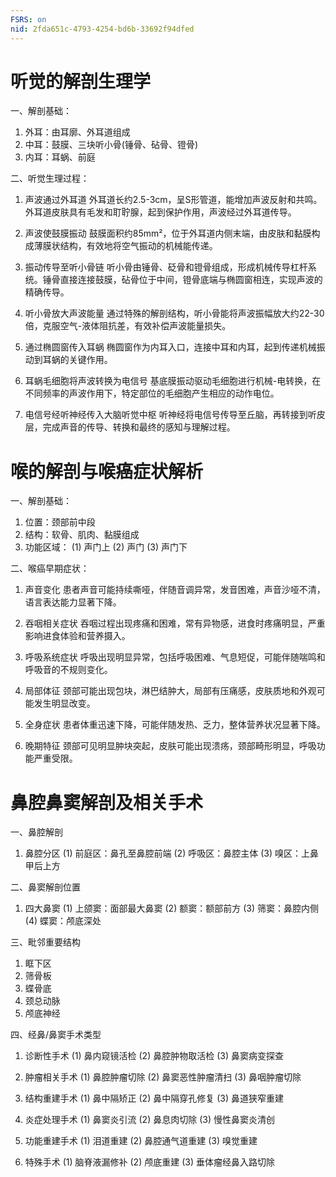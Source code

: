 ```yaml
---
FSRS: on
nid: 2fda651c-4793-4254-bd6b-33692f94dfed
---
```

# 听觉的解剖生理学

一、解剖基础：
1. 外耳：由耳廓、外耳道组成
2. 中耳：鼓膜、三块听小骨(锤骨、砧骨、镫骨)
3. 内耳：耳蜗、前庭

二、听觉生理过程：  
1. 声波通过外耳道
外耳道长约2.5-3cm，呈S形管道，能增加声波反射和共鸣。外耳道皮肤具有毛发和耵聍腺，起到保护作用，声波经过外耳道传导。

2. 声波使鼓膜振动
鼓膜面积约85mm²，位于外耳道内侧末端，由皮肤和黏膜构成薄膜状结构，有效地将空气振动的机械能传递。

3. 振动传导至听小骨链
听小骨由锤骨、砭骨和镫骨组成，形成机械传导杠杆系统。锤骨直接连接鼓膜，砧骨位于中间，镫骨底端与椭圆窗相连，实现声波的精确传导。

4. 听小骨放大声波能量
通过特殊的解剖结构，听小骨能将声波振幅放大约22-30倍，克服空气-液体阻抗差，有效补偿声波能量损失。

5. 通过椭圆窗传入耳蜗
椭圆窗作为内耳入口，连接中耳和内耳，起到传递机械振动到耳蜗的关键作用。

6. 耳蜗毛细胞将声波转换为电信号
基底膜振动驱动毛细胞进行机械-电转换，在不同频率的声波作用下，特定部位的毛细胞产生相应的动作电位。

7. 电信号经听神经传入大脑听觉中枢
听神经将电信号传导至丘脑，再转接到听皮层，完成声音的传导、转换和最终的感知与理解过程。

# 喉的解剖与喉癌症状解析
一、解剖基础：
1. 位置：颈部前中段
2. 结构：软骨、肌肉、黏膜组成
3. 功能区域：
   (1) 声门上
   (2) 声门
   (3) 声门下

二、喉癌早期症状：
1. 声音变化
患者声音可能持续嘶哑，伴随音调异常，发音困难，声音沙哑不清，语言表达能力显著下降。

2. 吞咽相关症状
吞咽过程出现疼痛和困难，常有异物感，进食时疼痛明显，严重影响进食体验和营养摄入。

3. 呼吸系统症状
呼吸出现明显异常，包括呼吸困难、气息短促，可能伴随喘鸣和呼吸音的不规则变化。

4. 局部体征
颈部可能出现包块，淋巴结肿大，局部有压痛感，皮肤质地和外观可能发生明显改变。

5. 全身症状
患者体重迅速下降，可能伴随发热、乏力，整体营养状况显著下降。

6. 晚期特征
颈部可见明显肿块突起，皮肤可能出现溃疡，颈部畸形明显，呼吸功能严重受限。

# 鼻腔鼻窦解剖及相关手术

一、鼻腔解剖
1. 鼻腔分区
   (1) 前庭区：鼻孔至鼻腔前端
   (2) 呼吸区：鼻腔主体
   (3) 嗅区：上鼻甲后上方

二、鼻窦解剖位置
1. 四大鼻窦
   (1) 上颌窦：面部最大鼻窦
   (2) 额窦：额部前方
   (3) 筛窦：鼻腔内侧
   (4) 蝶窦：颅底深处

三、毗邻重要结构
1. 眶下区
2. 筛骨板
3. 蝶骨底
4. 颈总动脉
5. 颅底神经

四、经鼻/鼻窦手术类型

1. 诊断性手术
   (1) 鼻内窥镜活检
   (2) 鼻腔肿物取活检
   (3) 鼻窦病变探查

2. 肿瘤相关手术
   (1) 鼻腔肿瘤切除
   (2) 鼻窦恶性肿瘤清扫
   (3) 鼻咽肿瘤切除

3. 结构重建手术
   (1) 鼻中隔矫正
   (2) 鼻中隔穿孔修复
   (3) 鼻道狭窄重建

4. 炎症处理手术
   (1) 鼻窦炎引流
   (2) 鼻息肉切除
   (3) 慢性鼻窦炎清创

5. 功能重建手术
   (1) 泪道重建
   (2) 鼻腔通气道重建
   (3) 嗅觉重建

6. 特殊手术
   (1) 脑脊液漏修补
   (2) 颅底重建
   (3) 垂体瘤经鼻入路切除

